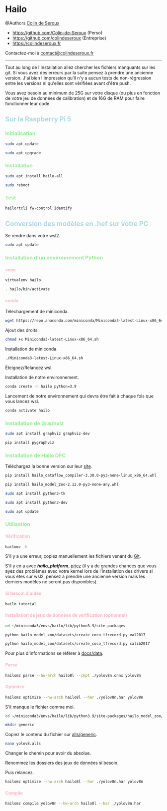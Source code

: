 # Hailo

@Authors [Colin de Seroux](https://colindeseroux.fr)

- https://github.com/Colin-de-Seroux (Perso)
- https://github.com/colindeseroux (Entreprise)
- https://colindeseroux.fr

Contactez-moi à contact@colindeseroux.fr

---

Tout au long de l'installation allez chercher les fichiers manquants sur les git. Si vous avez des erreurs par la suite pensez à prendre une ancienne version. J'ai bien l'impression qu'il n'y a aucun tests de non-régression entre les versions ni qu'elles sont vérifiées avant d'être push.

Vous avez besoin au minimum de 25G sur votre disque (ou plus en fonction de votre jeu de données de calibration) et de 16G de RAM pour faire fonctionner leur code.

## <span style="color:lightblue">Sur la Raspberry Pi 5</span>

### <span style="color:lightgreen">Initialisation</span>

```sh
sudo apt update
```

```sh
sudo apt upgrade
```

### <span style="color:lightgreen">Installation</span>

```sh
sudo apt install hailo-all
```

```sh
sudo reboot
```

### <span style="color:lightgreen">Test</span>

```sh
hailortcli fw-control identify
```

## <span style="color:lightblue">Conversion des modèles en .hef sur votre PC</span>

Se rendre dans votre wsl2.

```sh
sudo apt update
```

### <span style="color:lightgreen">Installation d'un environnement Python</span>

#### <span style="color:lightpink">venv</span>

```sh
virtualenv hailo
```

```sh
. hailo/bin/activate
```

#### <span style="color:lightpink">conda</span>

Téléchargement de miniconda.

```sh
wget https://repo.anaconda.com/miniconda/Miniconda3-latest-Linux-x86_64.sh
```

Ajout des droits.

```sh
chmod +x Miniconda3-latest-Linux-x86_64.sh
```

Installation de miniconda.

```sh
./Miniconda3-latest-Linux-x86_64.sh
```

Éteignez/Relancez wsl.

Installation de notre environnement.

```sh
conda create -n hailo python=3.9
```

Lancement de notre environnement qui devra être fait à chaque fois que vous lancez wsl.

```sh
conda activate hailo
```

### <span style="color:lightgreen">Installation de Graphviz</span>

```sh
sudo apt install graphviz graphviz-dev
```

```sh
pip install pygraphviz
```

### <span style="color:lightgreen">Installation de Hailo DFC</span>

Téléchargez la bonne version sur leur [site](https://hailo.ai/developer-zone/software-downloads/).

```sh
pip install hailo_dataflow_compiler-3.30.0-py3-none-linux_x86_64.whl
```

```sh
pip install hailo_model_zoo-2.12.0-py3-none-any.whl
```

```sh
sudo apt install python3-tk
```

```sh
sudo apt install python3-dev
```

```sh
sudo apt update
```

### <span style="color:lightgreen">Utilisation</span>

#### <span style="color:lightpink">Vérification</span>

```sh
hailomz -h
```

S'il y a une erreur, copiez manuellement les fichiers venant du [Git](https://github.com/hailo-ai/hailo_model_zoo/tree/master/hailo_model_zoo/cfg/cascades).

S'il y en a avec **_hailo_platform_**, [priez](https://hailo.ai/developer-zone/documentation/hailort-v4-20-0/?sp_referrer=drivers/pcie_linux.html) (il y a de grandes chances que vous ayez des problèmes avec votre kernel lors de l'installation des drivers si vous êtes sur wsl2, pensez à prendre une ancienne version mais les derniers modèles ne seront pas disponibles).

#### <span style="color:lightpink">Si besoin d'aides</span>

```sh
hailo tutorial
```

#### <span style="color:lightpink">Installation de jeux de données de vérification (optionnel)</span>

```sh
cd ~/miniconda3/envs/hailo/lib/python3.9/site-packages
```

```sh
python hailo_model_zoo/datasets/create_coco_tfrecord.py val2017
```

```sh
python hailo_model_zoo/datasets/create_coco_tfrecord.py calib2017
```

Pour plus d'informations se référer à [docs/data](https://github.com/hailo-ai/hailo_model_zoo/blob/master/docs/DATA.rst).

#### <span style="color:lightpink">Parse</span>

```sh
hailomz parse --hw-arch hailo8l --ckpt ./yolov8n.onnx yolov8n
```

#### <span style="color:lightpink">Optimize</span>

```sh
hailomz optimize --hw-arch hailo8l --har ./yolov8n.har yolov8n
```

S'il manque le fichier comme moi.

```sh
cd ~/miniconda3/envs/hailo/lib/python3.9/site-packages/hailo_model_zoo/cfg/alls
```

```sh
mkdir generic
```

Copiez le contenu du fichier sur [alls/generic](https://github.com/hailo-ai/hailo_model_zoo/tree/master/hailo_model_zoo/cfg/alls/generic).

```sh
nano yolov8.alls
```

Changer le chemin pour avoir du absolue.

Renommez les dossiers des jeux de données si besoin.

Puis relancez.

```sh
hailomz optimize --hw-arch hailo8l --har ./yolov8n.har yolov8n
```

#### <span style="color:lightpink">Compile</span>

```sh
hailomz compile yolov8n --hw-arch hailo8l --har ./yolov8n.har
```
